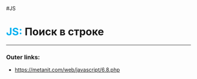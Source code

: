 #JS
# <font color="#00b0f0">JS:</font> Поиск в строке
---
### Outer links:
- https://metanit.com/web/javascript/6.8.php